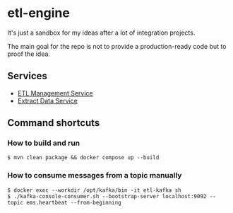 # etl-engine

It's just a sandbox for my ideas after a lot of integration projects.

The main goal for the repo is not to provide a production-ready code but to proof the idea. 

## Services

- [ETL Management Service](etl-management-service/README.md)
- [Extract Data Service](extract-data-service/README.md)

## Command shortcuts

### How to build and run

```shell
$ mvn clean package && docker compose up --build
```

### How to consume messages from a topic manually

```shell
$ docker exec --workdir /opt/kafka/bin -it etl-kafka sh
$ ./kafka-console-consumer.sh --bootstrap-server localhost:9092 --topic ems.heartbeat --from-beginning
```
